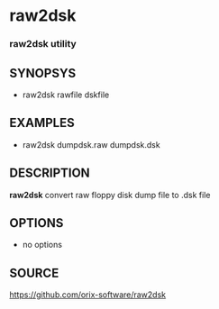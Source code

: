 # raw2dsk

### raw2dsk utility

## SYNOPSYS
+ raw2dsk rawfile dskfile

## EXAMPLES
+ raw2dsk dumpdsk.raw dumpdsk.dsk

## DESCRIPTION
**raw2dsk** convert raw floppy disk dump file to .dsk file

## OPTIONS
*  no options

## SOURCE
https://github.com/orix-software/raw2dsk

